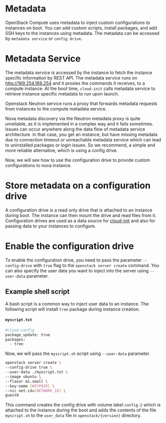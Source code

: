 # Metadata

OpenStack Compute uses metadata to inject custom configurations to instances
on boot. You can add custom scripts, install packages, and add SSH keys to the instances
using metadata. The metadata can be accessed by `metadata service` or `config drive`.

# Metadata Service

The metadata service is accessed by the instance to fetch the instance specific
information by REST API. The metadata service runs on http://169.254.169.254
and it proxies the commands it receives, to a compute instance. At the boot time,
`cloud-init` calls metadata service to retrieve instance specific metadata to run
upon launch.

Openstack Neutron service runs a proxy that forwards metadata requests from instances
to the compute metadata service.

Nova metadata discovery via the Neutron metadata proxy is quite unreliable, as it is implemented
in a complex way and it fails sometimes. Issues can occur anywhere along the data flow of metadata
service architecture. In that case, you get an instance, but have missing metadata due to connection
timeout or unreachable metadata service which can lead to uninstalled packages or login issues.
So we recommend, a simple and more reliable alternative, which is using a config drive.

Now, we will see how to use the configuration drive to provide custom configurations to nova
instance.

# Store metadata on a configuration drive

A configuration drive is a read only drive that is attached to an 
instance during boot. The instance can then mount the drive and
read files from it. Configuration drives are used as a data source for
[cloud-init](https://cloudinit.readthedocs.io/en/latest/) and also for passing data to
your instances to configure.

# Enable the configuration drive

To enable the configuration drive, you need to pass the parameter `--config-drive`
with `true` flag to the `openstack server create` command. You can also
specify the user data you want to inject into the server using `--user-data` parameter.

## Example shell script

A bash script is a common way to inject user data to an instance.
The following script will install `tree` package during instance
creation.

#### **`myscript.txt`**
```bash
#cloud-config
package_update: true
packages:
  - tree
```

Now, we will pass the `myscript.sh` script using `--user-data` parameter.

```bash
openstack server create \
--config-drive true \
--user-data ./myscript.txt \
--image ubuntu \
--flavor m1.small \
--key-name [KEYPAIR] \
--nic net-id=[NETWORK_ID] \ 
guest0

```

This command creates the config drive with volume label `config-2` which is
attached to the instance during the boot and adds the contents of the file `myscript.sh`
to the `user_data` file in `openstack/{version}` directory.

